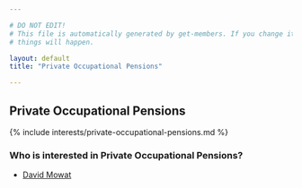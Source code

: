 ```yaml
---

# DO NOT EDIT!
# This file is automatically generated by get-members. If you change it, bad
# things will happen.

layout: default
title: "Private Occupational Pensions"

---
```


## Private Occupational Pensions

{% include interests/private-occupational-pensions.md %}

### Who is interested in Private Occupational Pensions?


* [David Mowat](/members/david-mowat.html)
